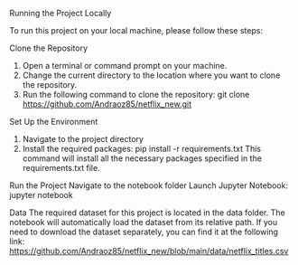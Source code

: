 Running the Project Locally

To run this project on your local machine, please follow these steps:

Clone the Repository
  1. Open a terminal or command prompt on your machine.
  2. Change the current directory to the location where you want to clone the repository.
  3. Run the following command to clone the repository:
       git clone https://github.com/Andraoz85/netflix_new.git
     
Set Up the Environment
  1. Navigate to the project directory
  2. Install the required packages:
       pip install -r requirements.txt
  This command will install all the necessary packages specified in the requirements.txt file.

Run the Project
  Navigate to the notebook folder
  Launch Jupyter Notebook:
    jupyter notebook

Data
The required dataset for this project is located in the data folder. The notebook will automatically load the dataset from its relative path.
If you need to download the dataset separately, you can find it at the following link: https://github.com/Andraoz85/netflix_new/blob/main/data/netflix_titles.csv
